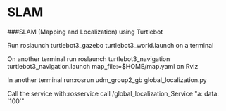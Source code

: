 # SLAM
###SLAM (Mapping and Localization) using Turtlebot

Run roslaunch turtlebot3_gazebo turtlebot3_world.launch on a terminal

On another terminal run roslaunch turtlebot3_navigation turtlebot3_navigation.launch map_file:=$HOME/map.yaml on Rviz

In another terminal run:rosrun udm_group2_gb global_localization.py

Call the service with:rosservice call /global_localization_Service "a: data: '100'"
